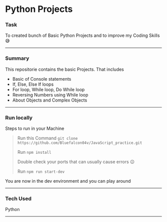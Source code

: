 # Python Projects

### Task
To created bunch of Basic Python Projects and to improve my Coding Skills 😅 

----

### Summary
This repositorie contains the basic Projects. That includes 
- Basic of Console statements 
- If, Else, Else If loops
- For loop, While loop, Do While loop
- Reversing Numbers using While loop
- About Objects and Complex Objects
***

### Run locally
Steps to run in your Machine
> Run this Command `git clone https://github.com/Bluefalcon04v/JavaScript_practice.git`
> 
> Run `npm install` 
> 
> Double check your ports that can usually cause errors 😉
> 
> Run `npm run start-dev`
>
You are now in the dev environment and you can play around

---

### Tech Used
Python
***
